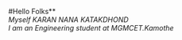 #Hello Folks**<BR>
*Myself KARAN NANA KATAKDHOND*<br>
*I am an Engineering student at MGMCET.Kamothe*
